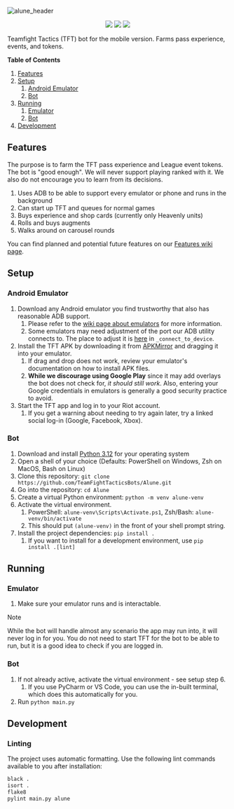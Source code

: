 ![alune_header](https://github.com/TeamFightTacticsBots/Alune/assets/60011425/dd30ed87-c5ca-42eb-810a-da07f6502cf5)
<p align="center">
  <img src="https://img.shields.io/badge/Python-3.12-green" />
  <img src="https://img.shields.io/badge/TFT_Set-11-blue" />
  <img src="https://github.com/TeamFightTacticsBots/Alune/actions/workflows/main.yml/badge.svg" />
</p>

Teamfight Tactics (TFT) bot for the mobile version. Farms pass experience, events, and tokens.

**Table of Contents**
1. [Features](#features)
2. [Setup](#setup)
   1. [Android Emulator](#android-emulator)
   2. [Bot](#bot)
3. [Running](#running)
   1. [Emulator](#emulator)
   2. [Bot](#bot-1)
4. [Development](#development) 

## Features

The purpose is to farm the TFT pass experience and League event tokens. The bot is "good enough".
We will never support playing ranked with it. We also do not encourage you to learn from its decisions.

1. Uses ADB to be able to support every emulator or phone and runs in the background
2. Can start up TFT and queues for normal games
3. Buys experience and shop cards (currently only Heavenly units)
4. Rolls and buys augments
5. Walks around on carousel rounds

You can find planned and potential future features on our [Features wiki page](https://github.com/TeamFightTacticsBots/Alune/wiki/Features).

## Setup

### Android Emulator

1. Download any Android emulator you find trustworthy that also has reasonable ADB support.
   1. Please refer to the [wiki page about emulators](https://github.com/TeamFightTacticsBots/Alune/wiki/Emulators) for more information.
   2. Some emulators may need adjustment of the port our ADB utility connects to. The place to adjust it is [here](./alune/adb.py) in `_connect_to_device`.
2. Install the TFT APK by downloading it from [APKMirror](https://www.apkmirror.com/apk/riot-games-inc/teamfight-tactics-league-of-legends-strategy-game/) and dragging it into your emulator.
   1. If drag and drop does not work, review your emulator's documentation on how to install APK files.  
   2. **While we discourage using Google Play** since it may add overlays the bot does not check for, _it should still work_. Also, entering your Google credentials in emulators is generally a good security practice to avoid.
3. Start the TFT app and log in to your Riot account.
   1. If you get a warning about needing to try again later, try a linked social log-in (Google, Facebook, Xbox).

### Bot

1. Download and install [Python 3.12](https://www.python.org/downloads/) for your operating system
2. Open a shell of your choice (Defaults: PowerShell on Windows, Zsh on MacOS, Bash on Linux)
3. Clone this repository: `git clone https://github.com/TeamFightTacticsBots/Alune.git`
4. Go into the repository: `cd Alune`
5. Create a virtual Python environment: `python -m venv alune-venv`
6. Activate the virtual environment.  
   1. PowerShell: `alune-venv\Scripts\Activate.ps1`, Zsh/Bash: `alune-venv/bin/activate`  
   2. This should put `(alune-venv)` in the front of your shell prompt string.
7. Install the project dependencies: `pip install .`
   1. If you want to install for a development environment, use `pip install .[lint]`

## Running

### Emulator

1. Make sure your emulator runs and is interactable.

> [!NOTE]
> While the bot will handle almost any scenario the app may run into, it will never log in for you.
> You do not need to start TFT for the bot to be able to run, but it is a good idea to check if you are logged in.

### Bot

1. If not already active, activate the virtual environment - see setup step 6.  
   1. If you use PyCharm or VS Code, you can use the in-built terminal, which does this automatically for you.
2. Run `python main.py`

## Development

### Linting

The project uses automatic formatting. Use the following lint commands available to you after installation:
```bash
black .
isort .
flake8
pylint main.py alune
```
